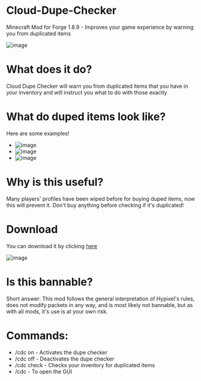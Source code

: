 # Cloud-Dupe-Checker
Minecraft Mod for Forge 1.8.9 - Improves your game experience by warning you from duplicated items

![image](https://user-images.githubusercontent.com/73617237/194680175-ed062f57-f552-495d-ada0-7c636404c4d5.png)

# What does it do?
Cloud Dupe Checker will warn you from duplicated items that you have in your inventory and will instruct you what to do with those exactly

# What do duped items look like?
Here are some examples!

- ![image](https://user-images.githubusercontent.com/73617237/194679799-88bd6174-e6c0-416c-a353-5e639ce7cbc5.png)
- ![image](https://user-images.githubusercontent.com/73617237/194679781-09202f8e-861d-4f30-ab41-341893079df8.png)
- ![image](https://user-images.githubusercontent.com/73617237/194679786-b7f96903-7804-4bd9-8d5b-e51c9bb6d051.png)

# Why is this useful?
Many players' profiles have been wiped before for buying duped items, now this will prevent it. Don't buy anything before checking if it's duplicated!

# Download
You can download it by clicking [here](https://github.com/cloudiz/Cloud-Dupe-Checker/raw/main/CDC-V2.1.6.jar)

![image](https://camo.githubusercontent.com/3f57e07ae8ce5c36437e5f0bc35f7d03a16d145cc72d7ebd958966373c6003a7/68747470733a2f2f696d672e736869656c64732e696f2f6769746875622f646f776e6c6f6164732f4478787878592f486570686165737475732f746f74616c3f7374796c653d666f722d7468652d6261646765)

# Is this bannable?
Short answer: This mod follows the general interpretation of Hypixel's rules, does not modify packets in any way, and is most likely not bannable, but as with all mods, it's use is at your own risk.

# Commands:

- /cdc on - Activates the dupe checker
- /cdc off - Deactivates the dupe checker
- /cdc check - Checks your inventory for duplicated items
- /cdc - To open the GUI
